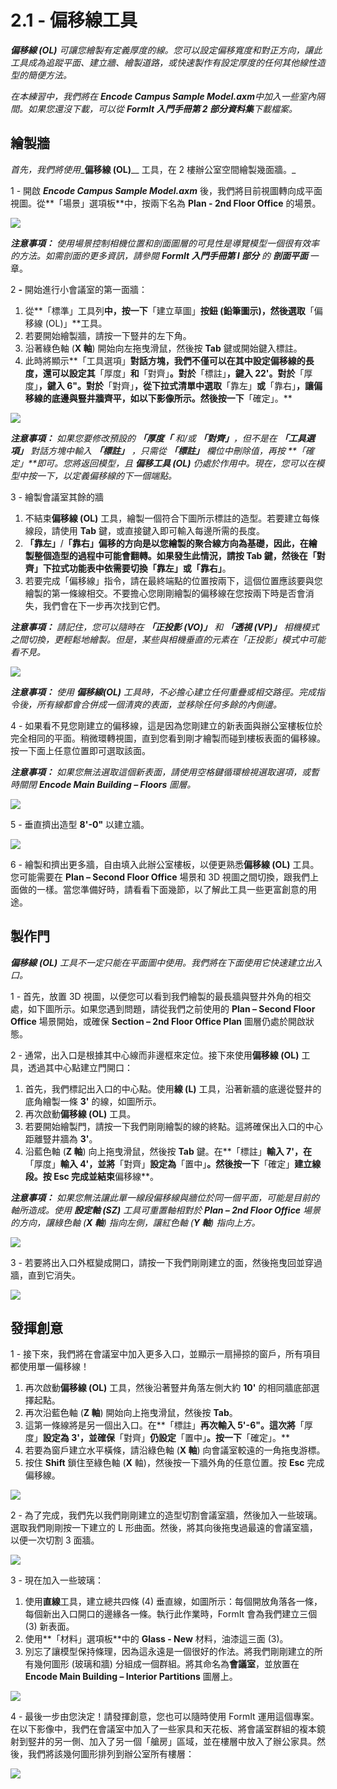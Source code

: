 # 2.1 - 偏移線工具

_**偏移線 \(OL\)**_ _可讓您繪製有定義厚度的線。您可以設定偏移寬度和對正方向，讓此工具成為追蹤平面、建立牆、繪製道路，或快速製作有設定厚度的任何其他線性造型的簡便方法。_

_在本練習中，我們將在_ _**Encode Campus Sample Model.axm**中加入一些室內隔間。如果您還沒下載，可以從_ _**FormIt 入門手冊第 2 部分資料集**下載檔案。_

## 繪製牆

_首先，我們將使用__**偏移線 \(OL\)**__ 工具，在 2 樓辦公室空間繪製幾面牆。_

1 - 開啟 _**Encode Campus Sample Model.axm**_ 後，我們將目前視圖轉向成平面視圖。從**「場景」選項板**中，按兩下名為 **Plan - 2nd Floor Office** 的場景。

![](../../.gitbook/assets/0_orienting-view_annotated_edited_edited-again.png)

_**注意事項：**_ _使用場景控制相機位置和剖面圖層的可見性是導覽模型一個很有效率的方法。如需剖面的更多資訊，請參閱 **FormIt 入門手冊第 I 部分** 的_ _**剖面平面**_ 一章。

2 _**-**_ 開始進行小會議室的第一面牆：

1. 從**「標準」工具列**中，按一下**「建立草圖」**按鈕 \(鉛筆圖示\)，然後選取**「偏移線 \(OL\)」**工具。
2. 若要開始繪製牆，請按一下豎井的左下角。
3. 沿著綠色軸 \(**X 軸**\) 開始向左拖曳滑鼠，然後按 **Tab** 鍵或開始鍵入標註。
4. 此時將顯示**「工具選項」**對話方塊，我們不僅可以在其中設定偏移線的長度，還可以設定其**「厚度」**和**「對齊」**。對於**「標註」**，鍵入 **22'**。對於**「厚度」**，鍵入 **6"**。對於**「對齊」**，從下拉式清單中選取**「靠左」**或**「靠右」**，讓偏移線的底邊與豎井牆齊平，如以下影像所示。然後按一下**「確定」。**

![](../../.gitbook/assets/1_first-offset-line_combined_annotated_edited.png)

_**注意事項：**_ _如果您要修改預設的_ _**「厚度「**_ _和/或_ _**「對齊」**，但不是在_ _**「工具選項」**_ _對話方塊中輸入_ _**「標註」**_ _，只需從_ _**「標註」**_ _欄位中刪除值，再按_ _**「確定」**即可。您將返回模型，且_ _**偏移工具 \(OL\)**_ _仍處於作用中。現在，您可以在模型中按一下，以定義偏移線的下一個端點。_

3 - 繪製會議室其餘的牆

1. 不結束**偏移線 \(OL\)** 工具，繪製一個符合下圖所示標註的造型。若要建立每條線段，請使用 **Tab** 鍵，或直接鍵入即可輸入每邊所需的長度。
2. **「靠左」**/**「靠右」**偏移的方向是以您繪製的聚合線方向為基礎，因此，在繪製整個造型的過程中可能會翻轉。如果發生此情況，請按 **Tab** 鍵，然後在**「對齊」**下拉式功能表中依需要切換**「靠左」**或**「靠右」**。
3. 若要完成「偏移線」指令，請在最終端點的位置按兩下，這個位置應該要與您繪製的第一條線相交。不要擔心您剛剛繪製的偏移線在您按兩下時是否會消失，我們會在下一步再次找到它們。

_**注意事項：**_ _請記住，您可以隨時在_ _**「正投影 \(VO\)」**_ _和_ _**「透視 \(VP\)」**_ _相機模式之間切換，更輕鬆地繪製。但是，某些與相機垂直的元素在「正投影」模式中可能看不見。_

![](../../.gitbook/assets/2%20%2810%29.png)

_**注意事項：**_ _使用_ _**偏移線\(OL\)**_ _工具時，不必擔心建立任何重疊或相交路徑。完成指令後，所有線都會合併成一個清爽的表面，並移除任何多餘的內側邊。_

4 - 如果看不見您剛建立的偏移線，這是因為您剛建立的新表面與辦公室樓板位於完全相同的平面。稍微環轉視圖，直到您看到剛才繪製而碰到樓板表面的偏移線。按一下面上任意位置即可選取該面。

_**注意事項：**_ _如果您無法選取這個新表面，請使用空格鍵循環檢視選取選項，或暫時關閉_ _**Encode Main Building – Floors**_ _圖層。_

![](../../.gitbook/assets/3%20%2814%29.png)

5 - 垂直擠出造型 **8'-0"** 以建立牆。

![](../../.gitbook/assets/4%20%2815%29.png)

6 - 繪製和擠出更多牆，自由填入此辦公室樓板，以便更熟悉**偏移線 \(OL\)** 工具。您可能需要在 **Plan – Second Floor Office** 場景和 3D 視圖之間切換，跟我們上面做的一樣。當您準備好時，請看看下面幾節，以了解此工具一些更富創意的用途。

## 製作門

_**偏移線**_ _**\(OL\)**_ _工具不一定只能在平面圖中使用。我們將在下面使用它快速建立出入口。_

1 - 首先，放置 3D 視圖，以便您可以看到我們繪製的最長牆與豎井外角的相交處，如下圖所示。如果您遇到問題，請從我們之前使用的 **Plan – Second Floor Office** 場景開始，或確保 **Section – 2nd Floor Office Plan** 圖層仍處於開啟狀態。

2 - 通常，出入口是根據其中心線而非邊框來定位。接下來使用**偏移線 \(OL\)** 工具，透過其中心點建立門開口：

1. 首先，我們標記出入口的中心點。使用**線 \(L\)** 工具，沿著新牆的底邊從豎井的底角繪製一條 **3'** 的線，如圖所示。
2. 再次啟動**偏移線 \(OL\)** 工具。
3. 若要開始繪製門，請按一下我們剛剛繪製的線的終點。這將確保出入口的中心距離豎井牆為 **3'**。
4. 沿藍色軸 \(**Z 軸**\) 向上拖曳滑鼠，然後按 **Tab** 鍵。在**「標註」**輸入 **7'**，在**「厚度」**輸入 **4'**，並將**「對齊」**設定為**「置中」**。然後按一下**「確定」**建立線段。按 **Esc** 完成並結束**偏移線**。

_**注意事項：**_ _如果您無法讓此單一線段偏移線與牆位於同一個平面，可能是目前的軸所造成。使用_ _**設定軸 \(SZ\)**_ _工具可重置軸相對於_ _**Plan – 2nd Floor Office**_ _場景的方向，讓綠色軸 \(**X 軸**\) 指向左側，讓紅色軸 \(**Y 軸**\) 指向上方。_

![](../../.gitbook/assets/5%20%288%29.png)

3 - 若要將出入口外框變成開口，請按一下我們剛剛建立的面，然後拖曳回並穿過牆，直到它消失。

![](../../.gitbook/assets/6%20%285%29.png)

## 發揮創意

1 - 接下來，我們將在會議室中加入更多入口，並顯示一扇掃掠的窗戶，所有項目都使用單一偏移線！

1. 再次啟動**偏移線 \(OL\)** 工具，然後沿著豎井角落左側大約 **10'** 的相同牆底部選擇起點。
2. 再次沿藍色軸 \(**Z 軸**\) 開始向上拖曳滑鼠，然後按 **Tab**。
3. 這第一條線將是另一個出入口。在**「標註」**再次輸入 **5'-6"**。這次將**「厚度」**設定為 **3'**，並確保**「對齊」**仍設定**「置中」**。按一下**「確定」。**
4. 若要為窗戶建立水平橫條，請沿綠色軸 \(**X 軸**\) 向會議室較遠的一角拖曳游標。
5. 按住 **Shift** 鎖住至綠色軸 \(**X** 軸\)，然後按一下牆外角的任意位置。按 **Esc** 完成偏移線。

![](../../.gitbook/assets/7%20%286%29.png)

2 - 為了完成，我們先以我們剛剛建立的造型切割會議室牆，然後加入一些玻璃。選取我們剛剛按一下建立的 L 形曲面。然後，將其向後拖曳過最遠的會議室牆，以便一次切割 3 面牆。

![](../../.gitbook/assets/8%20%282%29.png)

3 - 現在加入一些玻璃：

1. 使用**直線**工具，建立總共四條 \(4\) 垂直線，如圖所示：每個開放角落各一條，每個新出入口開口的邊緣各一條。執行此作業時，FormIt 會為我們建立三個 \(3\) 新表面。
2. 使用**「材料」選項板**中的 **Glass - New** 材料，油漆這三面 \(3\)。
3. 別忘了讓模型保持條理，因為這永遠是一個很好的作法。將我們剛剛建立的所有幾何圖形 (玻璃和牆) 分組成一個群組。將其命名為**會議室**，並放置在 **Encode Main Building – Interior Partitions** 圖層上。

![](../../.gitbook/assets/9%20%284%29.png)

4 - 最後一步由您決定！請發揮創意，您也可以隨時使用 FormIt 運用這個專案。在以下影像中，我們在會議室中加入了一些家具和天花板、將會議室群組的複本鏡射到竪井的另一側、加入了另一個「艙房」區域，並在樓層中放入了辦公家具。然後，我們將該幾何圖形排列到辦公室所有樓層：

![](../../.gitbook/assets/10_finished.png)

